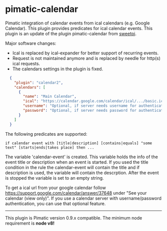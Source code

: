 pimatic-calendar
================

Pimatic integration of calendar events from ical calendars (e.g. Google Calendar). This plugin provides predicates for ical calendar events.
This plugin is an update of the plugin pimatic-calendar from [sweetpi](https://github.com/pimatic/pimatic-calendar).

Major software changes:
- Ical is replaced by ical-expander for better support of recurring events.
- Request is not maintained anymore and is replaced by needle for http(s) ical requests.
- The calendars settings in the plugin is fixed.


```json
  {
    "plugin": "calendar2",
    "calendars": [
      {
        "name": "Main Calendar",
        "ical": "https://calendar.google.com/calendar/ical/.../basic.ics",
        "username": "Optional, if server needs username for authentication",
        "password": "Optional, if server needs password for authentication"
      }
    ]
  }
```

The following predicates are supported:
```
if calendar event with [title|description] [contains|equals] "some text" [starts|ends|takes place] then ...
```

The variable 'calendar-event' is created. This variable holds the info of the event title or description when an event is started. If you used the title condition in the rule the calendar-event will contain the title and if description is used, the variable will contain the descrption.
After the event is stopped the variable is set to an empty string.

To get a ical url from your google calendar follow https://support.google.com/calendar/answer/37648 under "See your calendar (view only)". If you use a calendar server with username/password authentication, you can use that optional feature. 


----
This plugin is Pimatic version 0.9.x compatible. The minimum node requirement is **node v8!**
